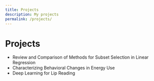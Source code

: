 ```yaml
---
title: Projects
description: My projects
permalink: /projects/
---
```


# Projects

* Review and Comparison of Methods for Subset Selection in Linear Regression
* Characterizing Behavioral Changes in Energy Use
* Deep Learning for Lip Reading
